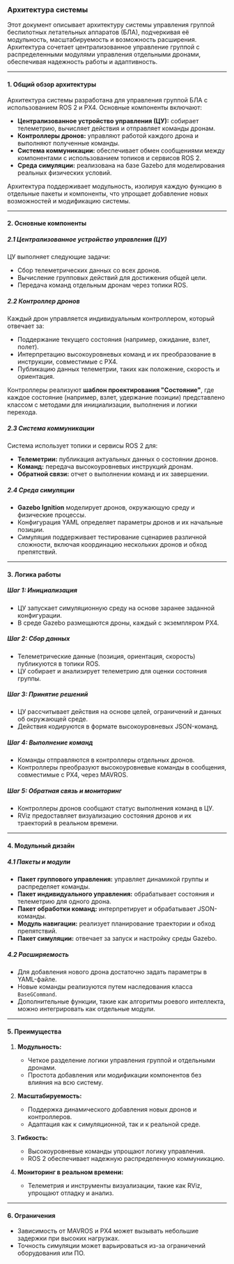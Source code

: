 ### Архитектура системы

Этот документ описывает архитектуру системы управления группой беспилотных летательных аппаратов (БЛА), подчеркивая её модульность, масштабируемость и возможность расширения. Архитектура сочетает централизованное управление группой с распределенными модулями управления отдельными дронами, обеспечивая надежность работы и адаптивность.

---

#### **1. Общий обзор архитектуры**
Архитектура системы разработана для управления группой БЛА с использованием ROS 2 и PX4. Основные компоненты включают:
- **Централизованное устройство управления (ЦУ):** собирает телеметрию, вычисляет действия и отправляет команды дронам.
- **Контроллеры дронов:** управляют работой каждого дрона и выполняют полученные команды.
- **Система коммуникации:** обеспечивает обмен сообщениями между компонентами с использованием топиков и сервисов ROS 2.
- **Среда симуляции:** реализована на базе Gazebo для моделирования реальных физических условий.

Архитектура поддерживает модульность, изолируя каждую функцию в отдельные пакеты и компоненты, что упрощает добавление новых возможностей и модификацию системы.

---

#### **2. Основные компоненты**

##### **2.1 Централизованное устройство управления (ЦУ)**
ЦУ выполняет следующие задачи:
- Сбор телеметрических данных со всех дронов.
- Вычисление групповых действий для достижения общей цели.
- Передача команд отдельным дронам через топики ROS.

##### **2.2 Контроллер дронов**
Каждый дрон управляется индивидуальным контроллером, который отвечает за:
- Поддержание текущего состояния (например, ожидание, взлет, полет).
- Интерпретацию высокоуровневых команд и их преобразование в инструкции, совместимые с PX4.
- Публикацию данных телеметрии, таких как положение, скорость и ориентация.

Контроллеры реализуют **шаблон проектирования "Состояние"**, где каждое состояние (например, взлет, удержание позиции) представлено классом с методами для инициализации, выполнения и логики перехода.

##### **2.3 Система коммуникации**
Система использует топики и сервисы ROS 2 для:
- **Телеметрии:** публикация актуальных данных о состоянии дронов.
- **Команд:** передача высокоуровневых инструкций дронам.
- **Обратной связи:** отчет о выполнении команд и их завершении.

##### **2.4 Среда симуляции**
- **Gazebo Ignition** моделирует дронов, окружающую среду и физические процессы.
- Конфигурация YAML определяет параметры дронов и их начальные позиции.
- Симуляция поддерживает тестирование сценариев различной сложности, включая координацию нескольких дронов и обход препятствий.

---

#### **3. Логика работы**

##### **Шаг 1: Инициализация**
- ЦУ запускает симуляционную среду на основе заранее заданной конфигурации.
- В среде Gazebo размещаются дроны, каждый с экземпляром PX4.

##### **Шаг 2: Сбор данных**
- Телеметрические данные (позиция, ориентация, скорость) публикуются в топики ROS.
- ЦУ собирает и анализирует телеметрию для оценки состояния группы.

##### **Шаг 3: Принятие решений**
- ЦУ рассчитывает действия на основе целей, ограничений и данных об окружающей среде.
- Действия кодируются в формате высокоуровневых JSON-команд.

##### **Шаг 4: Выполнение команд**
- Команды отправляются в контроллеры отдельных дронов.
- Контроллеры преобразуют высокоуровневые команды в сообщения, совместимые с PX4, через MAVROS.

##### **Шаг 5: Обратная связь и мониторинг**
- Контроллеры дронов сообщают статус выполнения команд в ЦУ.
- RViz предоставляет визуализацию состояния дронов и их траекторий в реальном времени.

---

#### **4. Модульный дизайн**

##### **4.1 Пакеты и модули**
- **Пакет группового управления:** управляет динамикой группы и распределяет команды.
- **Пакет индивидуального управления:** обрабатывает состояния и телеметрию для одного дрона.
- **Пакет обработки команд:** интерпретирует и обрабатывает JSON-команды.
- **Модуль навигации:** реализует планирование траектории и обход препятствий.
- **Пакет симуляции:** отвечает за запуск и настройку среды Gazebo.

##### **4.2 Расширяемость**
- Для добавления нового дрона достаточно задать параметры в YAML-файле.
- Новые команды реализуются путем наследования класса `BaseGCommand`.
- Дополнительные функции, такие как алгоритмы роевого интеллекта, можно интегрировать как отдельные модули.

---

#### **5. Преимущества**

1. **Модульность:**
   - Четкое разделение логики управления группой и отдельными дронами.
   - Простота добавления или модификации компонентов без влияния на всю систему.

2. **Масштабируемость:**
   - Поддержка динамического добавления новых дронов и контроллеров.
   - Адаптация как к симуляционной, так и к реальной среде.

3. **Гибкость:**
   - Высокоуровневые команды упрощают логику управления.
   - ROS 2 обеспечивает надежную распределенную коммуникацию.

4. **Мониторинг в реальном времени:**
   - Телеметрия и инструменты визуализации, такие как RViz, упрощают отладку и анализ.

---

#### **6. Ограничения**
- Зависимость от MAVROS и PX4 может вызывать небольшие задержки при высоких нагрузках.
- Точность симуляции может варьироваться из-за ограничений оборудования или ПО.